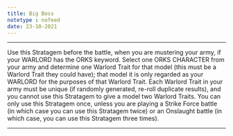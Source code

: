 ```yaml
---
title: Big Boss
notetype : nofeed
date: 23-10-2021
---
```


---

Use this Stratagem before the battle, when you are mustering your army, if your WARLORD has the ORKS keyword. Select one ORKS CHARACTER from your army and determine one Warlord Trait for that model (this must be a Warlord Trait they could have); that model it is only regarded as your WARLORD for the purposes of that Warlord Trait. Each Warlord Trait in your army must be unique (if randomly generated, re-roll duplicate results), and you cannot use this Stratagem to give a model two Warlord Traits. You can only use this Stratagem once, unless you are playing a Strike Force battle (in which case you can use this Stratagem twice) or an Onslaught battle (in which case, you can use this Stratagem three times).

---